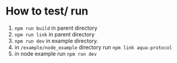 # How to test/ run

1. `npm run build` in parent directory
2. `npm run link` in parent directory
3. `npm run dev` in example directory.
4. in `/example/node_example` directory run `npm link aqua-protocol`
5. in node example run `npm run dev`